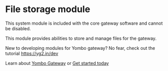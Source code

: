 File storage module
===================

This system module is included with the core gateway software and cannot
be disabled.

This module provides abilities to store and manage files for the gateway.

New to developing modules for Yombo gateway? No fear, check out the tutorial
https://yg2.in/dev

Learn about [Yombo Gateway](https://yombo.net/) or
[Get started today](https://yg2.in/start)

